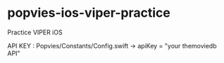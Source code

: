 # popvies-ios-viper-practice
Practice VIPER iOS

API KEY : Popvies/Constants/Config.swift -> apiKey = "your themoviedb API"
